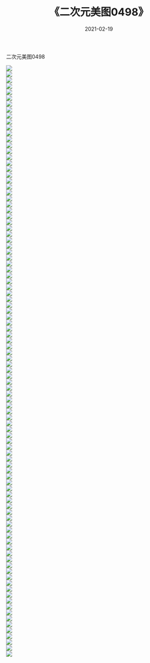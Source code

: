 ﻿---
layout: post
title:  《二次元美图0498》
date:   2021-02-19
img: http://imgx.orgx.ga/二次元/2021/二次元美图0498/000.jpg
categories: [美女, 清纯, 唯美]
---

二次元美图0498

 ![](http://imgx.orgx.ga/二次元/2021/二次元美图0498/001.jpg) <br>![](http://imgx.orgx.ga/二次元/2021/二次元美图0498/002.jpg) <br>![](http://imgx.orgx.ga/二次元/2021/二次元美图0498/003.jpg) <br>![](http://imgx.orgx.ga/二次元/2021/二次元美图0498/004.jpg) <br>![](http://imgx.orgx.ga/二次元/2021/二次元美图0498/005.jpg) <br>![](http://imgx.orgx.ga/二次元/2021/二次元美图0498/006.jpg) <br>![](http://imgx.orgx.ga/二次元/2021/二次元美图0498/007.jpg) <br>![](http://imgx.orgx.ga/二次元/2021/二次元美图0498/008.jpg) <br>![](http://imgx.orgx.ga/二次元/2021/二次元美图0498/009.jpg) <br>![](http://imgx.orgx.ga/二次元/2021/二次元美图0498/010.jpg) <br>![](http://imgx.orgx.ga/二次元/2021/二次元美图0498/011.jpg) <br>![](http://imgx.orgx.ga/二次元/2021/二次元美图0498/012.jpg) <br>![](http://imgx.orgx.ga/二次元/2021/二次元美图0498/013.jpg) <br>![](http://imgx.orgx.ga/二次元/2021/二次元美图0498/014.jpg) <br>![](http://imgx.orgx.ga/二次元/2021/二次元美图0498/015.jpg) <br>![](http://imgx.orgx.ga/二次元/2021/二次元美图0498/016.jpg) <br>![](http://imgx.orgx.ga/二次元/2021/二次元美图0498/017.jpg) <br>![](http://imgx.orgx.ga/二次元/2021/二次元美图0498/018.jpg) <br>![](http://imgx.orgx.ga/二次元/2021/二次元美图0498/019.jpg) <br>![](http://imgx.orgx.ga/二次元/2021/二次元美图0498/020.jpg) <br>![](http://imgx.orgx.ga/二次元/2021/二次元美图0498/021.jpg) <br>![](http://imgx.orgx.ga/二次元/2021/二次元美图0498/022.jpg) <br>![](http://imgx.orgx.ga/二次元/2021/二次元美图0498/023.jpg) <br>![](http://imgx.orgx.ga/二次元/2021/二次元美图0498/024.jpg) <br>![](http://imgx.orgx.ga/二次元/2021/二次元美图0498/025.jpg) <br>![](http://imgx.orgx.ga/二次元/2021/二次元美图0498/026.jpg) <br>![](http://imgx.orgx.ga/二次元/2021/二次元美图0498/027.jpg) <br>![](http://imgx.orgx.ga/二次元/2021/二次元美图0498/028.jpg) <br>![](http://imgx.orgx.ga/二次元/2021/二次元美图0498/029.jpg) <br>![](http://imgx.orgx.ga/二次元/2021/二次元美图0498/030.jpg) <br>![](http://imgx.orgx.ga/二次元/2021/二次元美图0498/031.jpg) <br>![](http://imgx.orgx.ga/二次元/2021/二次元美图0498/032.jpg) <br>![](http://imgx.orgx.ga/二次元/2021/二次元美图0498/033.jpg) <br>![](http://imgx.orgx.ga/二次元/2021/二次元美图0498/034.jpg) <br>![](http://imgx.orgx.ga/二次元/2021/二次元美图0498/035.jpg) <br>![](http://imgx.orgx.ga/二次元/2021/二次元美图0498/036.jpg) <br>![](http://imgx.orgx.ga/二次元/2021/二次元美图0498/037.jpg) <br>![](http://imgx.orgx.ga/二次元/2021/二次元美图0498/038.jpg) <br>![](http://imgx.orgx.ga/二次元/2021/二次元美图0498/039.jpg) <br>![](http://imgx.orgx.ga/二次元/2021/二次元美图0498/040.jpg) <br>![](http://imgx.orgx.ga/二次元/2021/二次元美图0498/041.jpg) <br>![](http://imgx.orgx.ga/二次元/2021/二次元美图0498/042.jpg) <br>![](http://imgx.orgx.ga/二次元/2021/二次元美图0498/043.jpg) <br>![](http://imgx.orgx.ga/二次元/2021/二次元美图0498/044.jpg) <br>![](http://imgx.orgx.ga/二次元/2021/二次元美图0498/045.jpg) <br>![](http://imgx.orgx.ga/二次元/2021/二次元美图0498/046.jpg) <br>![](http://imgx.orgx.ga/二次元/2021/二次元美图0498/047.jpg) <br>![](http://imgx.orgx.ga/二次元/2021/二次元美图0498/048.jpg) <br>![](http://imgx.orgx.ga/二次元/2021/二次元美图0498/049.jpg) <br>![](http://imgx.orgx.ga/二次元/2021/二次元美图0498/050.jpg) <br>![](http://imgx.orgx.ga/二次元/2021/二次元美图0498/051.jpg) <br>![](http://imgx.orgx.ga/二次元/2021/二次元美图0498/052.jpg) <br>![](http://imgx.orgx.ga/二次元/2021/二次元美图0498/053.jpg) <br>![](http://imgx.orgx.ga/二次元/2021/二次元美图0498/054.jpg) <br>![](http://imgx.orgx.ga/二次元/2021/二次元美图0498/055.jpg) <br>![](http://imgx.orgx.ga/二次元/2021/二次元美图0498/056.jpg) <br>![](http://imgx.orgx.ga/二次元/2021/二次元美图0498/057.jpg) <br>![](http://imgx.orgx.ga/二次元/2021/二次元美图0498/058.jpg) <br>![](http://imgx.orgx.ga/二次元/2021/二次元美图0498/059.jpg) <br>![](http://imgx.orgx.ga/二次元/2021/二次元美图0498/060.jpg) <br>![](http://imgx.orgx.ga/二次元/2021/二次元美图0498/061.jpg) <br>![](http://imgx.orgx.ga/二次元/2021/二次元美图0498/062.jpg) <br>![](http://imgx.orgx.ga/二次元/2021/二次元美图0498/063.jpg) <br>![](http://imgx.orgx.ga/二次元/2021/二次元美图0498/064.jpg) <br>![](http://imgx.orgx.ga/二次元/2021/二次元美图0498/065.jpg) <br>![](http://imgx.orgx.ga/二次元/2021/二次元美图0498/066.jpg) <br>![](http://imgx.orgx.ga/二次元/2021/二次元美图0498/067.jpg) <br>![](http://imgx.orgx.ga/二次元/2021/二次元美图0498/068.jpg) <br>![](http://imgx.orgx.ga/二次元/2021/二次元美图0498/069.jpg) <br>![](http://imgx.orgx.ga/二次元/2021/二次元美图0498/070.jpg) <br>![](http://imgx.orgx.ga/二次元/2021/二次元美图0498/071.jpg) <br>![](http://imgx.orgx.ga/二次元/2021/二次元美图0498/072.jpg) <br>![](http://imgx.orgx.ga/二次元/2021/二次元美图0498/073.jpg) <br>![](http://imgx.orgx.ga/二次元/2021/二次元美图0498/074.jpg) <br>![](http://imgx.orgx.ga/二次元/2021/二次元美图0498/075.jpg) <br>![](http://imgx.orgx.ga/二次元/2021/二次元美图0498/076.jpg) <br>![](http://imgx.orgx.ga/二次元/2021/二次元美图0498/077.jpg) <br>![](http://imgx.orgx.ga/二次元/2021/二次元美图0498/078.jpg) <br>![](http://imgx.orgx.ga/二次元/2021/二次元美图0498/079.jpg) <br>![](http://imgx.orgx.ga/二次元/2021/二次元美图0498/080.jpg) <br>![](http://imgx.orgx.ga/二次元/2021/二次元美图0498/081.jpg) <br>![](http://imgx.orgx.ga/二次元/2021/二次元美图0498/082.jpg) <br>![](http://imgx.orgx.ga/二次元/2021/二次元美图0498/083.jpg) <br>![](http://imgx.orgx.ga/二次元/2021/二次元美图0498/084.jpg) <br>![](http://imgx.orgx.ga/二次元/2021/二次元美图0498/085.jpg) <br>![](http://imgx.orgx.ga/二次元/2021/二次元美图0498/086.jpg) <br>![](http://imgx.orgx.ga/二次元/2021/二次元美图0498/087.jpg) <br>![](http://imgx.orgx.ga/二次元/2021/二次元美图0498/088.jpg) <br>![](http://imgx.orgx.ga/二次元/2021/二次元美图0498/089.jpg) <br>![](http://imgx.orgx.ga/二次元/2021/二次元美图0498/090.jpg) <br>![](http://imgx.orgx.ga/二次元/2021/二次元美图0498/091.jpg) <br>![](http://imgx.orgx.ga/二次元/2021/二次元美图0498/092.jpg) <br>![](http://imgx.orgx.ga/二次元/2021/二次元美图0498/093.jpg) <br>![](http://imgx.orgx.ga/二次元/2021/二次元美图0498/094.jpg) <br>![](http://imgx.orgx.ga/二次元/2021/二次元美图0498/095.jpg) <br>![](http://imgx.orgx.ga/二次元/2021/二次元美图0498/096.jpg) <br>![](http://imgx.orgx.ga/二次元/2021/二次元美图0498/097.jpg) <br>![](http://imgx.orgx.ga/二次元/2021/二次元美图0498/098.jpg) <br>![](http://imgx.orgx.ga/二次元/2021/二次元美图0498/099.jpg) <br>![](http://imgx.orgx.ga/二次元/2021/二次元美图0498/100.jpg) <br>